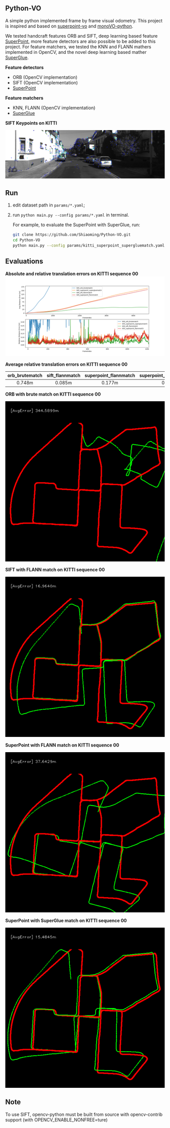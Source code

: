 ## Python-VO
A simple python implemented frame by frame visual odometry. This project is inspired and based on [superpoint-vo](https://github.com/syinari0123/SuperPoint-VO) and [monoVO-python](https://github.com/uoip/monoVO-python).

We tested handcraft features ORB and SIFT, deep learning based feature [SuperPoint](https://github.com/magicleap/SuperPointPretrainedNetwork), more feature detectors are also possible to be added to this project.
For feature matchers, we tested the KNN and FLANN mathers implemented in OpenCV, and the novel deep learning based mather [SuperGlue](https://github.com/magicleap/SuperGluePretrainedNetwork).

**Feature detectors**
- ORB (OpenCV implementation)
- SIFT (OpenCV implementation)
- [SuperPoint](https://github.com/magicleap/SuperPointPretrainedNetwork) 

**Feature matchers**
- KNN, FLANN (OpenCV implementation)
- [SuperGlue](https://github.com/magicleap/SuperGluePretrainedNetwork)

**SIFT Keypoints on KITTI**

![sift_keypoints](screenshots/sift_keypoints.png)

## Run
1. edit dataset path in `params/*.yaml`;
2. run `python main.py --config params/*.yaml` in terminal.
    
   For example, to evaluate the SuperPoint with SuperGlue, run:
   ```bash
   git clone https://github.com/Shiaoming/Python-VO.git
   cd Python-VO
   python main.py --config params/kitti_superpoint_supergluematch.yaml
   ``` 

## Evaluations
**Absolute and relative translation errors on KITTI sequence 00**
![eval](results/eval.png)

**Average relative translation errors on KITTI sequence 00**

| orb_brutematch |     sift_flannmatch | superpoint_flannmatch | superpoint_supergluematch |
| :------------: | :-------------------: | :-------------------: | :-----------------------: |
|     0.748m     |        0.085m         |        0.177m         |          0.103m           |

**ORB with brute match on KITTI sequence 00**

![kitti_orb_brutematch](results/kitti_orb_brutematch.png)

**SIFT with FLANN match on KITTI sequence 00**

![kitti_sift_flannmatch](results/kitti_sift_flannmatch.png)

**SuperPoint with FLANN match on KITTI sequence 00**

![kitti_superpoint_flannmatch](results/kitti_superpoint_flannmatch.png)

**SuperPoint with SuperGlue match on KITTI sequence 00**

![kitti_superpoint_supergluematch](results/kitti_superpoint_supergluematch.png)

## Note
To use SIFT, opencv-python must be built from source with opencv-contrib support (with OPENCV_ENABLE_NONFREE=ture)
